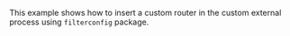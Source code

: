 This example shows how to insert a custom router in the custom external process using `filterconfig` package.
